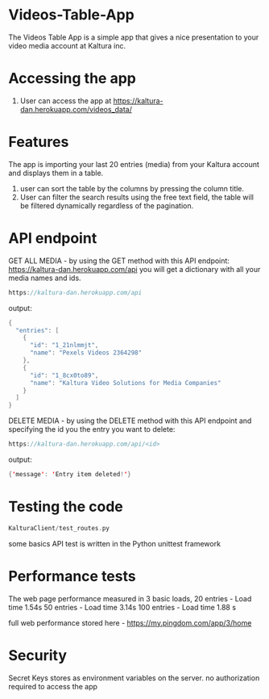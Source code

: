 # Videos-Table-App

The Videos Table App is a simple app that gives a nice presentation to your video media account at Kaltura inc.

# Accessing the app
1. User can access the app at https://kaltura-dan.herokuapp.com/videos_data/

# Features
The app is importing your last 20 entries (media) from your Kaltura account and displays them in a table.

1. user can sort the table by the columns by pressing the column title.
2. User can filter the search results using the free text field, the table will be filtered dynamically regardless of the pagination.

# API endpoint



GET ALL MEDIA - by using the GET method with this API endpoint:  https://kaltura-dan.herokuapp.com/api
you will get a dictionary with all your media names and ids.

``` swift
https://kaltura-dan.herokuapp.com/api
```

output:

```swift
{
  "entries": [
    {
      "id": "1_21nlmmjt", 
      "name": "Pexels Videos 2364298"
    }, 
    {
      "id": "1_8cx0to89", 
      "name": "Kaltura Video Solutions for Media Companies"
    }
  ]
}
```


DELETE MEDIA - by using the DELETE method with this API endpoint and specifying the id you the entry you want to delete:

``` swift
https://kaltura-dan.herokuapp.com/api/<id>
```
output:

``` swift
{'message': 'Entry item deleted!'}
```

# Testing the code


``` swift
KalturaClient/test_routes.py
```

some basics API test is written in the Python unittest framework

# Performance tests

The web page performance measured in 3 basic loads,
20 entries - Load time 1.54s
50 entries - Load time 3.14s
100 entries - Load time 1.88 s

full web performance stored here - https://my.pingdom.com/app/3/home

# Security
Secret Keys stores as environment variables on the server.
no authorization required to access the app



